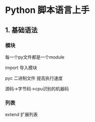 # Python 脚本语言上手

## 1. 基础语法

### 模块

每一个py文件都是一个module

import 导入模块

pyc  二进制文件 提高执行速度

源码->字节码->cpu识别的机器码

### 列表

extend 扩展列表

 